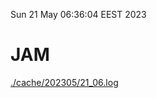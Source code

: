 Sun 21 May 06:36:04 EEST 2023
# JAM
<a href='./cache/202305/21_06.log'>./cache/202305/21_06.log</a>
